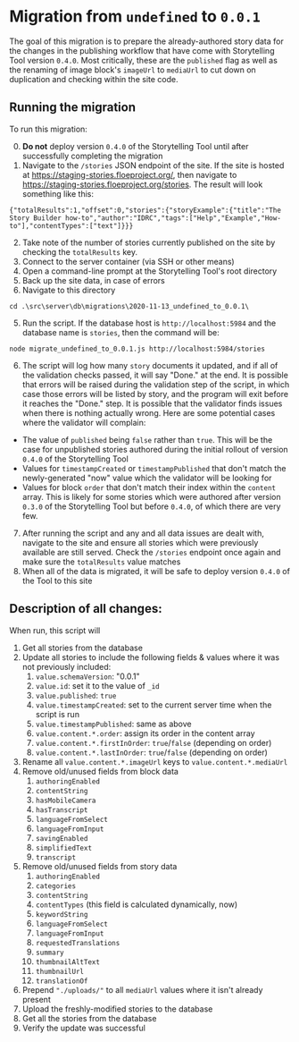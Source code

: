 # Migration from `undefined` to `0.0.1`

The goal of this migration is to prepare the already-authored story data for the changes in the publishing workflow that
have come with Storytelling Tool version `0.4.0`. Most critically, these are the `published` flag as well as the renaming
of image block's `imageUrl` to `mediaUrl` to cut down on duplication and checking within the site code.

## Running the migration

To run this migration:

0. **Do not** deploy version `0.4.0` of the Storytelling Tool until after successfully completing the migration
1. Navigate to the `/stories` JSON endpoint of the site. If the site is hosted at https://staging-stories.floeproject.org/,
then navigate to https://staging-stories.floeproject.org/stories. The result will look something like this:
```
{"totalResults":1,"offset":0,"stories":{"storyExample":{"title":"The Story Builder how-to","author":"IDRC","tags":["Help","Example","How-to"],"contentTypes":["text"]}}}
```
2. Take note of the number of stories currently published on the site by checking the `totalResults` key.
1. Connect to the server container (via SSH or other means)
2. Open a command-line prompt at the Storytelling Tool's root directory
3. Back up the site data, in case of errors
4. Navigate to this directory
```
cd .\src\server\db\migrations\2020-11-13_undefined_to_0.0.1\
```
5. Run the script. If the database host is `http://localhost:5984` and the database name is `stories`, then the command
will be:
```
node migrate_undefined_to_0.0.1.js http://localhost:5984/stories
```
6. The script will log how many `story` documents it updated, and if all of the validation checks passed, it will say
"Done." at the end. It is possible that errors will be raised during the validation step of the script, in which case
those errors will be listed by story, and the program will exit before it reaches the "Done." step. It is possible that
the validator finds issues when there is nothing actually wrong. Here are some potential cases where the validator will
complain:
  - The value of `published` being `false` rather than `true`. This will be the case for unpublished stories authored
  during the initial rollout of version `0.4.0` of the Storytelling Tool
  - Values for `timestampCreated` or `timestampPublished` that don't match the newly-generated "now" value which the
  validator will be looking for
  - Values for block `order` that don't match their index within the `content` array. This is likely for some stories
  which were authored after version `0.3.0` of the Storytelling Tool but before `0.4.0`, of which there are very few.
7. After running the script and any and all data issues are dealt with, navigate to the site and ensure all stories
which were previously available are still served. Check the `/stories` endpoint once again and make sure the
`totalResults` value matches
8. When all of the data is migrated, it will be safe to deploy version `0.4.0` of the Tool to this site

## Description of all changes:

When run, this script will

1. Get all stories from the database
2. Update all stories to include the following fields & values where it was not previously included:
   1. `value.schemaVersion`: "0.0.1"
   2. `value.id`: set it to the value of `_id`
   3. `value.published`: `true`
   4. `value.timestampCreated`: set to the current server time when the script is run
   5. `value.timestampPublished`: same as above
   6. `value.content.*.order`: assign its order in the content array
   7. `value.content.*.firstInOrder`: `true`/`false` (depending on order)
   8. `value.content.*.lastInOrder`: `true`/`false` (depending on order)
3. Rename all `value.content.*.imageUrl` keys to `value.content.*.mediaUrl`
4. Remove old/unused fields from block data
   1. `authoringEnabled`
   2. `contentString`
   3. `hasMobileCamera`
   4. `hasTranscript`
   5. `languageFromSelect`
   6. `languageFromInput`
   7. `savingEnabled`
   8. `simplifiedText`
   9. `transcript`
5. Remove old/unused fields from story data
   1. `authoringEnabled`
   2. `categories`
   3. `contentString`
   4. `contentTypes` (this field is calculated dynamically, now)
   5. `keywordString`
   6. `languageFromSelect`
   7. `languageFromInput`
   8. `requestedTranslations`
   9. `summary`
   10. `thumbnailAltText`
   11. `thumbnailUrl`
   12. `translationOf`
6. Prepend `"./uploads/"` to all `mediaUrl` values where it isn't already present
7. Upload the freshly-modified stories to the database
8. Get all the stories from the database
9. Verify the update was successful
